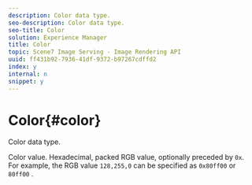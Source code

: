 ```yaml
---
description: Color data type.
seo-description: Color data type.
seo-title: Color
solution: Experience Manager
title: Color
topic: Scene7 Image Serving - Image Rendering API
uuid: ff431b92-7936-41df-9372-b97267cdffd2
index: y
internal: n
snippet: y
---
```


# Color{#color}

Color data type.

 Color value. Hexadecimal, packed RGB value, optionally preceded by `0x`. For example, the RGB value `128,255,0` can be specified as `0x80ff00` or `80ff00` . 
